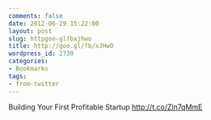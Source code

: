 ```yaml
---
comments: false
date: 2012-06-29 15:22:00
layout: post
slug: httpgoo-glfbxjhwo
title: http://goo.gl/fb/xJHwO
wordpress_id: 2730
categories:
- Bookmarks
tags:
- from-twitter
---
```


Building Your First Profitable Startup http://t.co/Zln7qMmE
